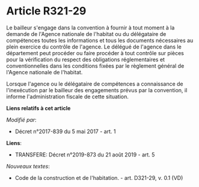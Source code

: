 # Article R321-29

Le bailleur s'engage dans la convention à fournir à tout moment à la demande de l'Agence nationale de l'habitat ou du
délégataire de compétences toutes les informations et tous les documents nécessaires au plein exercice du contrôle de
l'agence. Le délégué de l'agence dans le département peut procéder ou faire procéder à tout contrôle sur pièces pour la
vérification du respect des obligations réglementaires et conventionnelles dans les conditions fixées par le règlement
général de l'Agence nationale de l'habitat.

Lorsque l'agence ou le délégataire de compétences a connaissance de l'inexécution par le bailleur des engagements prévus par
la convention, il informe l'administration fiscale de cette situation.

**Liens relatifs à cet article**

_Modifié par_:

  - Décret n°2017-839 du 5 mai 2017 - art. 1

**Liens**:

  - TRANSFERE: Décret n°2019-873 du 21 août 2019 - art. 5

_Nouveaux textes_:

  - Code de la construction et de l'habitation. - art. D321-29, v. 0.1 (VD)

